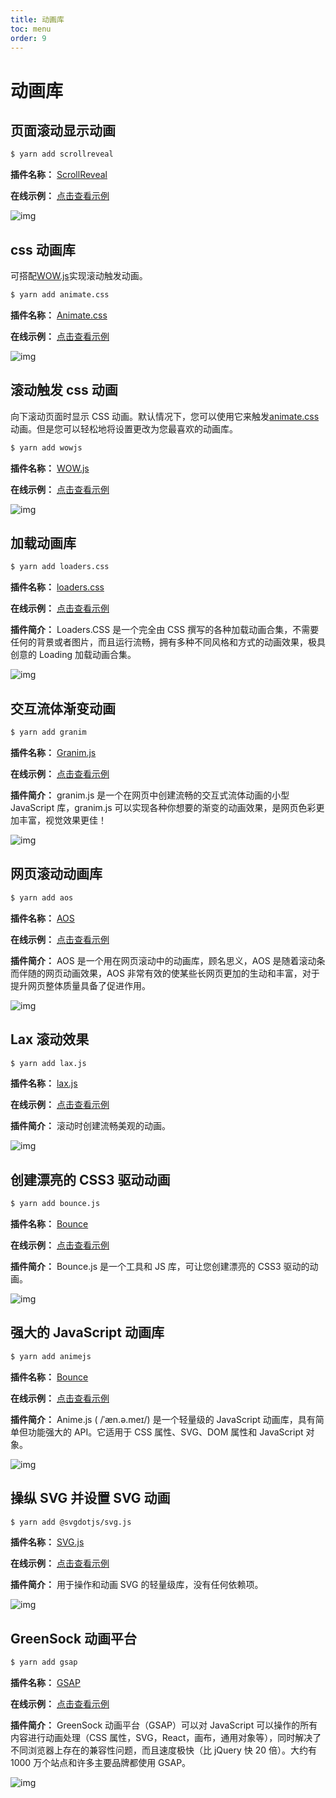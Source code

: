 ```yaml
---
title: 动画库
toc: menu
order: 9
---
```


<BackTop></BackTop>

# 动画库

## 页面滚动显示动画

```bash
$ yarn add scrollreveal
```

**插件名称：** [ScrollReveal](https://www.npmjs.com/package/scrollreveal)

**在线示例：** [点击查看示例](https://scrollrevealjs.org/)

![img](https://cdn.jsdelivr.net/gh/fy996icu/pics/img/scrollreveal.png)

## css 动画库

可搭配[WOW.js](https://www.npmjs.com/package/wowjs)实现滚动触发动画。

```bash
$ yarn add animate.css
```

**插件名称：** [Animate.css](https://www.npmjs.com/package/animate.css)

**在线示例：** [点击查看示例](https://animate.style/)

![img](https://cdn.jsdelivr.net/gh/fy996icu/pics/img/animate.png)

## 滚动触发 css 动画

向下滚动页面时显示 CSS 动画。默认情况下，您可以使用它来触发[animate.css](https://www.npmjs.com/package/animate.css)动画。但是您可以轻松地将设置更改为您最喜欢的动画库。

```bash
$ yarn add wowjs
```

**插件名称：** [WOW.js](https://www.npmjs.com/package/wowjs)

**在线示例：** [点击查看示例](http://www.yongxingren.com/)

![img](https://cdn.jsdelivr.net/gh/fy996icu/pics/img/wowjs.png)

## 加载动画库

```bash
$ yarn add loaders.css
```

**插件名称：** [loaders.css](https://www.npmjs.com/package/loaders.css)

**在线示例：** [点击查看示例](https://connoratherton.com/loaders)

**插件简介：** Loaders.CSS 是一个完全由 CSS 撰写的各种加载动画合集，不需要任何的背景或者图片，而且运行流畅，拥有多种不同风格和方式的动画效果，极具创意的 Loading 加载动画合集。

![img](https://cdn.jsdelivr.net/gh/fy996icu/pics/img/loaders.png)

## 交互流体渐变动画

```bash
$ yarn add granim
```

**插件名称：** [Granim.js](https://www.npmjs.com/package/granim)

**在线示例：** [点击查看示例](https://sarcadass.github.io/granim.js/)

**插件简介：** granim.js 是一个在网页中创建流畅的交互式流体动画的小型 JavaScript 库，granim.js 可以实现各种你想要的渐变的动画效果，是网页色彩更加丰富，视觉效果更佳！

![img](https://cdn.jsdelivr.net/gh/fy996icu/pics/img/granim.png)

## 网页滚动动画库

```bash
$ yarn add aos
```

**插件名称：** [AOS](https://www.npmjs.com/package/aos)

**在线示例：** [点击查看示例](https://michalsnik.github.io/aos/)

**插件简介：** AOS 是一个用在网页滚动中的动画库，顾名思义，AOS 是随着滚动条而伴随的网页动画效果，AOS 非常有效的使某些长网页更加的生动和丰富，对于提升网页整体质量具备了促进作用。

![img](https://cdn.jsdelivr.net/gh/fy996icu/pics/img/aos.png)

## Lax 滚动效果

```bash
$ yarn add lax.js
```

**插件名称：** [lax.js](https://www.npmjs.com/package/lax.js)

**在线示例：** [点击查看示例](https://alexfox.dev/lax.js/)

**插件简介：** 滚动时创建流畅美观的动画。

![img](https://cdn.jsdelivr.net/gh/fy996icu/pics/img/lax.png)

## 创建漂亮的 CSS3 驱动动画

```bash
$ yarn add bounce.js
```

**插件名称：** [Bounce](https://www.npmjs.com/package/bounce.js)

**在线示例：** [点击查看示例](http://bouncejs.com/)

**插件简介：** Bounce.js 是一个工具和 JS 库，可让您创建漂亮的 CSS3 驱动的动画。

![img](https://cdn.jsdelivr.net/gh/fy996icu/pics/img/bounce.png)

## 强大的 JavaScript 动画库

```bash
$ yarn add animejs
```

**插件名称：** [Bounce](https://www.npmjs.com/package/animejs)

**在线示例：** [点击查看示例](https://animejs.com/)

**插件简介：** Anime.js ( /ˈæn.ə.meɪ/) 是一个轻量级的 JavaScript 动画库，具有简单但功能强大的 API。它适用于 CSS 属性、SVG、DOM 属性和 JavaScript 对象。

![img](https://cdn.jsdelivr.net/gh/fy996icu/pics/img/animejs.png)

## 操纵 SVG 并设置 SVG 动画

```bash
$ yarn add @svgdotjs/svg.js
```

**插件名称：** [SVG.js](https://www.npmjs.com/package/@svgdotjs/svg.js)

**在线示例：** [点击查看示例](https://svgjs.dev/docs/3.0/)

**插件简介：** 用于操作和动画 SVG 的轻量级库，没有任何依赖项。

![img](https://cdn.jsdelivr.net/gh/fy996icu/pics/img/svgjs.png)

## GreenSock 动画平台

```bash
$ yarn add gsap
```

**插件名称：** [GSAP](https://www.npmjs.com/package/gsap/v/3.7.1)

**在线示例：** [点击查看示例](https://greensock.com/docs/v3/GSAP)

**插件简介：** GreenSock 动画平台（GSAP）可以对 JavaScript 可以操作的所有内容进行动画处理（CSS 属性，SVG，React，画布，通用对象等），同时解决了不同浏览器上存在的兼容性问题，而且速度极快（比 jQuery 快 20 倍）。大约有 1000 万个站点和许多主要品牌都使用 GSAP。

![img](https://cdn.jsdelivr.net/gh/fy996icu/pics/img/gsap.png)
